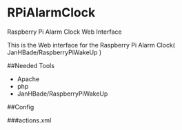 RPiAlarmClock
=============

Raspberry Pi Alarm Clock Web Interface


This is the Web interface for the Raspberry Pi Alarm Clock( JanHBade/RaspberryPiWakeUp )

##Needed Tools
* Apache
* php
* JanHBade/RaspberryPiWakeUp

##Config

###actions.xml

